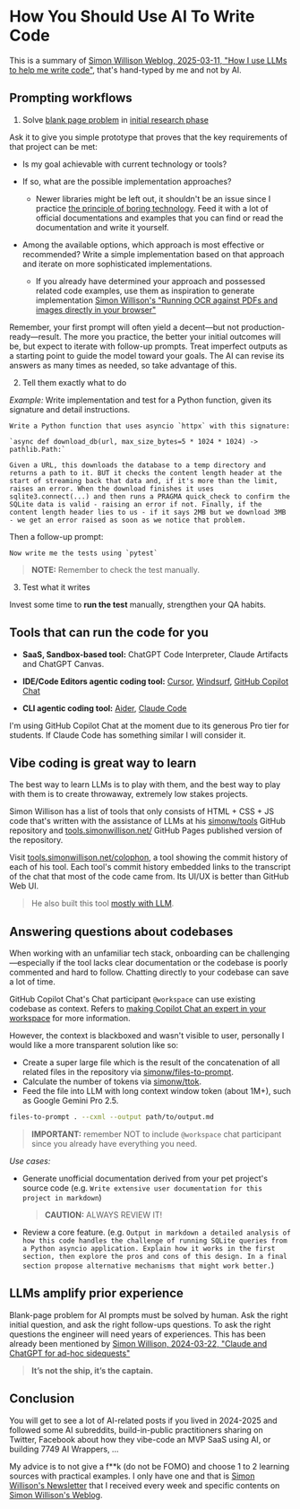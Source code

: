 # How You Should Use AI To Write Code

<!-- tl;dr starts -->

This is a summary of [Simon Willison Weblog, 2025-03-11, "How I use LLMs to help me write code"](https://simonwillison.net/2025/Mar/11/using-llms-for-code/), that's hand-typed by me and not by AI.

<!-- tl;dr ends -->

## Prompting workflows

1. Solve [blank page problem](https://thoughtbot.com/blog/the-blank-page-problem) in [initial research phase](how-you-should-build-a-feature.md#step-2-create-an-issue-and-research-the-problem)

Ask it to give you simple prototype that proves that the key requirements of that project can be met:

- Is my goal achievable with current technology or tools?
- If so, what are the possible implementation approaches?

  - Newer libraries might be left out, it shouldn't be an issue since I practice [the principle of boring technology](https://boringtechnology.club/). Feed it with a lot of official documentations and examples that you can find or read the documentation and write it yourself.

- Among the available options, which approach is most effective or recommended? Write a simple implementation based on that approach and iterate on more sophisticated implementations.

  - If you already have determined your approach and possessed related code examples, use them as inspiration to generate implementation [Simon Willison's "Running OCR against PDFs and images directly in your browser"](https://simonwillison.net/2024/Mar/30/ocr-pdfs-images/#ocr-how-i-built-this)

Remember, your first prompt will often yield a decent—but not production-ready—result. The more you practice, the better your initial outcomes will be, but expect to iterate with follow-up prompts. Treat imperfect outputs as a starting point to guide the model toward your goals. The AI can revise its answers as many times as needed, so take advantage of this.

2. Tell them exactly what to do

_Example:_ Write implementation and test for a Python function, given its signature and detail instructions.

```
Write a Python function that uses asyncio `httpx` with this signature:

`async def download_db(url, max_size_bytes=5 * 1024 * 1024) -> pathlib.Path:`

Given a URL, this downloads the database to a temp directory and returns a path to it. BUT it checks the content length header at the start of streaming back that data and, if it's more than the limit, raises an error. When the download finishes it uses sqlite3.connect(...) and then runs a PRAGMA quick_check to confirm the SQLite data is valid - raising an error if not. Finally, if the content length header lies to us - if it says 2MB but we download 3MB - we get an error raised as soon as we notice that problem.
```

Then a follow-up prompt:

```
Now write me the tests using `pytest`
```

> **NOTE:** Remember to check the test manually.

3. Test what it writes

Invest some time to **run the test** manually, strengthen your QA habits.

## Tools that can run the code for you

- **SaaS, Sandbox-based tool:** ChatGPT Code Interpreter, Claude Artifacts and ChatGPT Canvas.

- **IDE/Code Editors agentic coding tool:** [Cursor](https://www.cursor.com/), [Windsurf](https://codeium.com/windsurf), [GitHub Copilot Chat](https://marketplace.visualstudio.com/items?itemName=GitHub.copilot-chat)

- **CLI agentic coding tool:** [Aider](https://aider.chat/), [Claude Code](https://docs.anthropic.com/en/docs/agents-and-tools/claude-code/overview)

I'm using GitHub Copilot Chat at the moment due to its generous Pro tier for students. If Claude Code has something similar I will consider it.

## Vibe coding is great way to learn

The best way to learn LLMs is to play with them, and the best way to play with them is to create throwaway, extremely low stakes projects.

Simon Willison has a list of tools that only consists of HTML + CSS + JS code that's written with the assistance of LLMs at his [simonw/tools](https://github.com/simonw/tools) GitHub repository and [tools.simonwillison.net/](https://tools.simonwillison.net/) GitHub Pages published version of the repository.

Visit [tools.simonwillison.net/colophon](https://tools.simonwillison.net/colophon), a tool showing the commit history of each of his tool. Each tool's commit history embedded links to the transcript of the chat that most of the code came from. Its UI/UX is better than GitHub Web UI.

> He also built this tool [mostly with LLM](https://gist.github.com/simonw/323e1b00ee4f8453c7834a7560eeafc1).

## Answering questions about codebases

When working with an unfamiliar tech stack, onboarding can be challenging—especially if the tool lacks clear documentation or the codebase is poorly commented and hard to follow. Chatting directly to your codebase can save a lot of time.

GitHub Copilot Chat's Chat participant `@workspace` can use existing codebase as context. Refers to [making Copilot Chat an expert in your workspace](../github-copilot/github-copilot-best-practices.md#making-copilot-chat-an-expert-in-your-workspace) for more information.

However, the context is blackboxed and wasn't visible to user, personally I would like a more transparent solution like so:

- Create a super large file which is the result of the concatenation of all related files in the repository via [simonw/files-to-prompt](https://github.com/simonw/files-to-prompt).
- Calculate the number of tokens via [simonw/ttok](https://github.com/simonw/ttok).
- Feed the file into LLM with long context window token (about 1M+), such as Google Gemini Pro 2.5.

```sh
files-to-prompt . --cxml --output path/to/output.md
```

> **IMPORTANT:** remember NOT to include `@workspace` chat participant since you already have everything you need.

_Use cases:_

- Generate unofficial documentation derived from your pet project's source code (e.g. `Write extensive user documentation for this project in markdown`)
  > **CAUTION:** ALWAYS REVIEW IT!
- Review a core feature. (e.g. `Output in markdown a detailed analysis of how this code handles the challenge of running SQLite queries from a Python asyncio application. Explain how it works in the first section, then explore the pros and cons of this design. In a final section propose alternative mechanisms that might work better.`)

## LLMs amplify prior experience

Blank-page problem for AI prompts must be solved by human. Ask the right initial question, and ask the right follow-ups questions. To ask the right questions the engineer will need years of experiences. This has been already been mentioned by [Simon Willison, 2024-03-22, "Claude and ChatGPT for ad-hoc sidequests"](https://simonwillison.net/2024/Mar/22/claude-and-chatgpt-case-study/#not-simple)

> **It’s not the ship, it’s the captain.**

## Conclusion

You will get to see a lot of AI-related posts if you lived in 2024-2025 and followed some AI subreddits, build-in-public practitioners sharing on Twitter, Facebook about how they vibe-code an MVP SaaS using AI, or building 7749 AI Wrappers, ...

My advice is to not give a f\*\*k (do not be FOMO) and choose 1 to 2 learning sources with practical examples. I only have one and that is [Simon Willison's Newsletter](https://simonw.substack.com/) that I received every week and specific contents on [Simon Willison's Weblog](https://simonwillison.net/).
